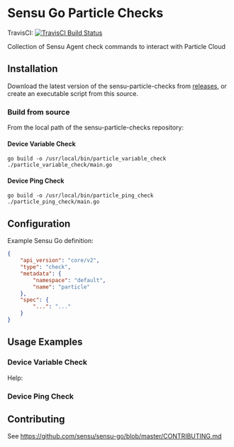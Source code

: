 # Sensu Go Particle Checks
TravisCI: [![TravisCI Build Status](https://travis-ci.com/jspaleta/sensu-particle-checks.svg?branch=master)](https://travis-ci.com/jspaleta/sensu-particle-checks)

Collection of Sensu Agent check commands to interact with Particle Cloud

## Installation

Download the latest version of the sensu-particle-checks from [releases][1],
or create an executable script from this source.

### Build from source
From the local path of the sensu-particle-checks repository:

#### Device Variable Check
```
go build -o /usr/local/bin/particle_variable_check ./particle_variable_check/main.go
```

#### Device Ping Check
```
go build -o /usr/local/bin/particle_ping_check ./particle_ping_check/main.go
```

## Configuration

Example Sensu Go definition:

```json
{
    "api_version": "core/v2",
    "type": "check",
    "metadata": {
        "namespace": "default",
        "name": "particle"
    },
    "spec": {
        "...": "..."
    }
}
```

## Usage Examples

### Device Variable Check

Help:

### Device Ping Check

## Contributing

See https://github.com/sensu/sensu-go/blob/master/CONTRIBUTING.md

[1]: https://github.com/jspaleta/sensu-particle-checks/releases
